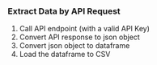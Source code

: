 ### Extract Data by API Request
1. Call API endpoint (with a valid API Key)
2. Convert API response to json object
3. Convert json object to dataframe
4. Load the dataframe to CSV